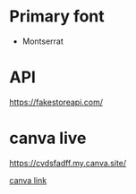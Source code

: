 # Primary font 
 - Montserrat

# API 
https://fakestoreapi.com/

# canva live
https://cvdsfadff.my.canva.site/

[canva link](https://www.canva.com/design/DAGFR39fcgw/dsWEfKkTRmNxlf6XnUIbjQ/edit)

 